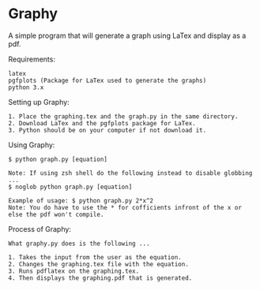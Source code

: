 # Graphy
A simple program that will generate a graph using LaTex and display as a pdf.

Requirements:

    latex
    pgfplots (Package for LaTex used to generate the graphs)
    python 3.x
    
Setting up Graphy:

    1. Place the graphing.tex and the graph.py in the same directory.
    2. Download LaTex and the pgfplots package for LaTex.
    3. Python should be on your computer if not download it.
    
Using Graphy:

    $ python graph.py [equation]
    
    Note: If using zsh shell do the following instead to disable globbing ...
    $ noglob python graph.py [equation]
    
    Example of usage: $ python graph.py 2*x^2
    Note: You do have to use the * for cofficients infront of the x or else the pdf won't compile.
    
Process of Graphy:
    
    What graphy.py does is the following ...
    
    1. Takes the input from the user as the equation.
    2. Changes the graphing.tex file with the equation.
    3. Runs pdflatex on the graphing.tex.
    4. Then displays the graphing.pdf that is generated.

    

